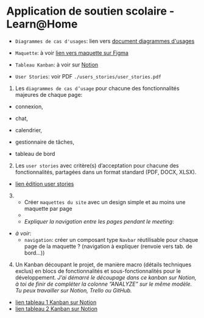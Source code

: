 # Application de soutien scolaire - Learn@Home

* `Diagrammes de cas d'usages`: lien vers [document diagrammes d'usages](https://drive.google.com/file/d/1Mn-pU-vr7JhyW6Lk0cDDcX9yXCH04y0K/view?usp=sharing)

* `Maquette`: à voir [lien vers maquette sur Figma](https://www.figma.com/design/A85fyMkMV8GNYO49dIaf1L/P10_appli-soutient-scolaire?node-id=1-5&t=MLt06K52h8pA7QyI-1)

* `Tableau Kanban`: à voir sur [Notion](https://www.notion.so/Page-de-Login-1e4e8029bc1b80c78db7ea7790e35da8?pvs=4)

* `User Stories`: voir PDF `./users_stories/user_stories.pdf`

1) Les ``diagrammes de cas d’usage`` pour chacune des fonctionnalités majeures de chaque page:
  
  - connexion,
  
  - chat,
  
  - calendrier,
  
  - gestionnaire de tâches,
  
  - tableau de bord

2) Les ``user stories`` avec critère(s) d’acceptation pour chacune des fonctionnalités, partagées dans un format standard (PDF, DOCX, XLSX).

  - [lien édition user stories](https://www.canva.com/design/DAGlBUvfMvY/70gyMhth1SLSBr9NujX0Mg/edit)

3) - Créer ``maquettes du site`` avec un design simple et au moins une maquette par page 
    + 
   - *Expliquer la navigation entre les pages pendant le meeting*:

  + *à voir*:
    - ``navigation``: créer un composant type `Navbar` réutilisable pour chaque page de la maquette ? (navigation à expliquer (renvoie vers tab. de bord...))

4) Un Kanban découpant le projet, de manière macro (détails techniques exclus) en blocs de fonctionnalités et sous-fonctionnalités pour le développement. 
*J’ai démarré le découpage dans ce kanban sur Notion, à toi de finir de compléter la colonne ”ANALYZE” sur le même modèle. Tu peux travailler sur Notion, Trello ou GitHub.*

+ [lien tableau 1 Kanban sur Notion](https://openclassrooms.notion.site/0a12fa4a5d55411d91003fd24e4e64ee?v=fcad10a456484dc0b89d65332ddaacf5&p=76fa58af50bb492d8d5e8bb1ea72af77&pm=s)
+ [lien tableau 2 Kanban sur Notion](https://www.notion.so/Page-du-Tableau-de-bord-1e4e8029bc1b80f9b893d884c5c03e32?pvs=4)